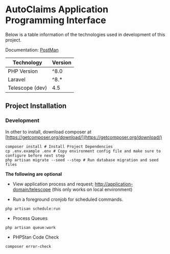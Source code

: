 # AutoClaims Application Programming Interface

Below is a table information of the technologies used in development of this project.

Documentation: [PostMan](https://documenter.getpostman.com/view/3633314/Tzm5Fver)

| Technology | Version |
------------- | --------------
| PHP Version | ^8.0 |
| Laravel | ^8.* |
| Telescope (dev) | 4.5 |

## Project Installation
### Development

In other to install, download composer at [https://getcomposer.org/download/](https://getcomposer.org/download/)

```shell
composer install # Install Project Dependencies
cp .env.example .env # Copy environment config file and make sure to configure before next step
php artisan migrate --seed --step # Run database migration and seed files
```

**The following are optional**

- View application process and request; [http://application-domain/telescope](http://application-domain/telescope) (this only works on local environment)

- Run a foreground cronjob for scheduled commands.
```shell
php artisan schedule:run
```

- Process Queues
```shell
php artisan queue:work
```

- PHPStan Code Check
```shell
composer error-check
```
